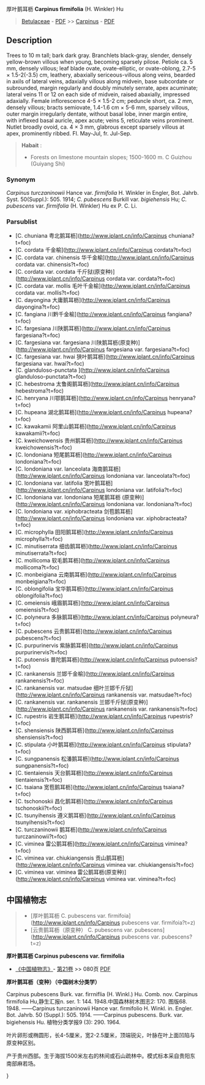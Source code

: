厚叶鹅耳枥 **Carpinus firmifolia** (H. Winkler) Hu

> [Betulaceae](http://www.iplant.cn/info/Betulaceae?t=foc) - [PDF](http://www.iplant.cn/foc/pdf/Betulaceae.pdf) >> [Carpinus](http://www.iplant.cn/info/Carpinus?t=foc) - [PDF](http://www.iplant.cn/foc/pdf/Carpinus.pdf)

## Description

Trees to 10 m tall; bark dark gray. Branchlets black-gray, slender, densely yellow-brown villous when young, becoming sparsely pilose. Petiole ca. 5 mm, densely villous; leaf blade ovate, ovate-elliptic, or ovate-oblong, 2.7-5 ×  1.5-2(-3.5) cm, leathery, abaxially sericeous-villous along veins, bearded in axils of lateral veins, adaxially villous along midvein, base subcordate or subrounded, margin regularly and doubly minutely serrate, apex acuminate; lateral veins 11 or 12 on each side of midvein, raised abaxially, impressed adaxially. Female inflorescence 4-5 ×  1.5-2 cm; peduncle short, ca. 2 mm, densely villous; bracts semiovate, 1.4-1.6 cm ×  5-6 mm, sparsely villous, outer margin irregularly dentate, without basal lobe, inner margin entire, with inflexed basal auricle, apex acute; veins 5, reticulate veins prominent. Nutlet broadly ovoid, ca. 4 ×  3 mm, glabrous except sparsely villous at apex, prominently ribbed. Fl. May-Jul, fr. Jul-Sep.


> **Habait** : 
>*  Forests on limestone mountain slopes; 1500-1600 m. C Guizhou (Guiyang Shi)

### Synonym
*Carpinus turczaninowii* Hance var. *firmifolia* H. Winkler in Engler, Bot. Jahrb. Syst. 50(Suppl.): 505. 1914; *C. pubescens* Burkill var. *bigiehensis* Hu; *C. pubescens* var. *firmifolia* (H. Winkler) Hu ex P. C. Li.



### Parsublist

* [C.  chuniana  粤北鹅耳枥](http://www.iplant.cn/info/Carpinus chuniana?t=foc)
* [C.  cordata  千金榆](http://www.iplant.cn/info/Carpinus cordata?t=foc)
* [C.  cordata var. chinensis  华千金榆](http://www.iplant.cn/info/Carpinus cordata var. chinensis?t=foc)
* [C.  cordata var. cordata  千斤狱(原变种)](http://www.iplant.cn/info/Carpinus cordata var. cordata?t=foc)
* [C.  cordata var. mollis  毛叶千金榆](http://www.iplant.cn/info/Carpinus cordata var. mollis?t=foc)
* [C.  dayongina  大庸鹅耳枥](http://www.iplant.cn/info/Carpinus dayongina?t=foc)
* [C.  fangiana  川黔千金榆](http://www.iplant.cn/info/Carpinus fangiana?t=foc)
* [C.  fargesiana  川陕鹅耳枥](http://www.iplant.cn/info/Carpinus fargesiana?t=foc)
* [C.  fargesiana var. fargesiana  川陕鹅耳枥(原变种)](http://www.iplant.cn/info/Carpinus fargesiana var. fargesiana?t=foc)
* [C.  fargesiana var. hwai  狭叶鹅耳枥](http://www.iplant.cn/info/Carpinus fargesiana var. hwai?t=foc)
* [C.  glanduloso-punctata  ](http://www.iplant.cn/info/Carpinus glanduloso-punctata?t=foc)
* [C.  hebestroma  太鲁阁鹅耳枥](http://www.iplant.cn/info/Carpinus hebestroma?t=foc)
* [C.  henryana  川鄂鹅耳枥](http://www.iplant.cn/info/Carpinus henryana?t=foc)
* [C.  hupeana  湖北鹅耳枥](http://www.iplant.cn/info/Carpinus hupeana?t=foc)
* [C.  kawakamii  阿里山鹅耳枥](http://www.iplant.cn/info/Carpinus kawakamii?t=foc)
* [C.  kweichowensis  贵州鹅耳枥](http://www.iplant.cn/info/Carpinus kweichowensis?t=foc)
* [C.  londoniana  短尾鹅耳枥](http://www.iplant.cn/info/Carpinus londoniana?t=foc)
* [C.  londoniana var. lanceolata  海南鹅耳枥](http://www.iplant.cn/info/Carpinus londoniana var. lanceolata?t=foc)
* [C.  londoniana var. latifolia  宽叶鹅耳枥](http://www.iplant.cn/info/Carpinus londoniana var. latifolia?t=foc)
* [C.  londoniana var. londoniana  短尾鹅耳枥 (原变种)](http://www.iplant.cn/info/Carpinus londoniana var. londoniana?t=foc)
* [C.  londoniana var. xiphobracteata  剑苞鹅耳枥](http://www.iplant.cn/info/Carpinus londoniana var. xiphobracteata?t=foc)
* [C.  microphylla  田阳鹅耳枥](http://www.iplant.cn/info/Carpinus microphylla?t=foc)
* [C.  minutiserrata  细齿鹅耳枥](http://www.iplant.cn/info/Carpinus minutiserrata?t=foc)
* [C.  mollicoma  软毛鹅耳枥](http://www.iplant.cn/info/Carpinus mollicoma?t=foc)
* [C.  monbeigiana  云南鹅耳枥](http://www.iplant.cn/info/Carpinus monbeigiana?t=foc)
* [C.  oblongifolia  宝华鹅耳枥](http://www.iplant.cn/info/Carpinus oblongifolia?t=foc)
* [C.  omeiensis  峨眉鹅耳枥](http://www.iplant.cn/info/Carpinus omeiensis?t=foc)
* [C.  polyneura  多脉鹅耳枥](http://www.iplant.cn/info/Carpinus polyneura?t=foc)
* [C.  pubescens  云贵鹅耳枥](http://www.iplant.cn/info/Carpinus pubescens?t=foc)
* [C.  purpurinervis  紫脉鹅耳枥](http://www.iplant.cn/info/Carpinus purpurinervis?t=foc)
* [C.  putoensis  普陀鹅耳枥](http://www.iplant.cn/info/Carpinus putoensis?t=foc)
* [C.  rankanensis  兰邯千金榆](http://www.iplant.cn/info/Carpinus rankanensis?t=foc)
* [C.  rankanensis var. matsudae  细叶兰邯千斤狱](http://www.iplant.cn/info/Carpinus rankanensis var. matsudae?t=foc)
* [C.  rankanensis var. rankanensis  兰邯千斤狱(原变种)](http://www.iplant.cn/info/Carpinus rankanensis var. rankanensis?t=foc)
* [C.  rupestris  岩生鹅耳枥](http://www.iplant.cn/info/Carpinus rupestris?t=foc)
* [C.  shensiensis  陕西鹅耳枥](http://www.iplant.cn/info/Carpinus shensiensis?t=foc)
* [C.  stipulata  小叶鹅耳枥](http://www.iplant.cn/info/Carpinus stipulata?t=foc)
* [C.  sungpanensis  松潘鹅耳枥](http://www.iplant.cn/info/Carpinus sungpanensis?t=foc)
* [C.  tientaiensis  天台鹅耳枥](http://www.iplant.cn/info/Carpinus tientaiensis?t=foc)
* [C.  tsaiana  宽苞鹅耳枥](http://www.iplant.cn/info/Carpinus tsaiana?t=foc)
* [C.  tschonoskii  昌化鹅耳枥](http://www.iplant.cn/info/Carpinus tschonoskii?t=foc)
* [C.  tsunyihensis  遵义鹅耳枥](http://www.iplant.cn/info/Carpinus tsunyihensis?t=foc)
* [C.  turczaninowii  鹅耳枥](http://www.iplant.cn/info/Carpinus turczaninowii?t=foc)
* [C.  viminea  雷公鹅耳枥](http://www.iplant.cn/info/Carpinus viminea?t=foc)
* [C.  viminea var. chiukiangensis  贡山鹅耳枥](http://www.iplant.cn/info/Carpinus viminea var. chiukiangensis?t=foc)
* [C.  viminea var. viminea  雷公鹅耳枥(原变种)](http://www.iplant.cn/info/Carpinus viminea var. viminea?t=foc)

## 中国植物志

> * [厚叶鹅耳枥  C.  pubescens var. firmifoia](http://www.iplant.cn/info/Carpinus pubescens var. firmifoia?t=z)
> * [云贵鹅耳枥（原变种）  C.  pubescens var. pubescens](http://www.iplant.cn/info/Carpinus pubescens var. pubescens?t=z)


**厚叶鹅耳枥 Carpinus pubescens var. firmifolia**

* [《中国植物志》](http://www.iplant.cn/frps)- [第21卷](http://www.iplant.cn/frps/vol/21) >> 080页 [PDF](http://www.iplant.cn/frps/pdf/21/080.pdf)


**厚叶鹅耳枥（变种）（中国树木分类学）**

Carpinus pubescens Burk. var. firrniflia (H. Winkl.) Hu. Comb. nov. Carpinus firmifolia Hu,静生汇报n. ser. 1: 144. 1948.中国森林树木图志2: 170. 图版68. 1948. ——Carpinus turczaninowii Hance var. firmifolio H. Winkl. in. Engler. Bot. Jahrb. 50 (Suppl.): 505. 1914. ——Carpinus pubescens. Burk. var. bigiehensis Hu. 植物分类学报9 (3): 290. 1964.

叶片卵形或椭圆形，长4-5厘米，宽2-2.5厘米，顶端锐尖，叶脉在叶上面凹陷与原变种区别。

产于贵州西部。生于海拔1500米左右的林间或石山疏林中。模式标本采自贵阳东南部麻若场。



}